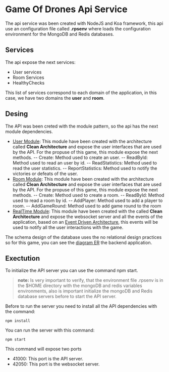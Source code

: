 # Game Of Drones Api Service
The api service was been created with NodeJS and Koa framework, this api use an configuration file called **.rpsenv** where loads the configuration environment for the MongoDB and Redis databases.

## Services
The api expose the next services:
- User services
- Room Services
- HealthyChecks

This list of services correspond to each domain of the application, in this case, we have two domains the **user** and **room**.

## Desing
The API was been creted with the module pattern, so the api has the next module dependencies.
- [User Module](https://github.com/gh0stl1m/rps-user-module): This module have been created with the architecture called **Clean Architecture** and expose the user interfaces that are used by the API. For the propuse of this game, this module expose the next methods.
-- Create: Method used to create an user.
-- ReadById: Method used to read an user by id.
-- ReadStatistics: Method used to read the user statistics.
-- ReportStatistics: Method used to notify the victories or defeats of the user.
- [Room Module](https://github.com/gh0stl1m/rps-room-module): This module have been created with the architecture called **Clean Architecture** and expose the user interfaces that are used by the API. For the propuse of this game, this module expose the next methods.
-- Create: Method used to create a room.
-- ReadById: Method used to read a room by id.
-- AddPlayer: Method used to add a player to room.
-- AddGameRound: Method used to add game round to the room
- [RealTime Module](https://github.com/gh0stl1m/rps-realtime-module): This module have been created with the called **Clean Architecture** and expose the websocket server and all the events of the application, based on an [Event Driven Architecture](https://medium.freecodecamp.org/understanding-node-js-event-driven-architecture-223292fcbc2d), this events will be used to notify all the user interactions with the game.

The schema design of the database uses the no relational design practices so for this game, you can see the [diagram ER](https://drive.google.com/file/d/1VGlcs2IUCYxpXpJPq6KwbzhGItse_tj9/view?usp=sharing) the backend application.

## Exectution
To initialize the API server you can use the command npm start.
> **note:** Is very important to verify, that the environment file .rpsenv is in the $HOME directory with the mongoDB and redis variables environments, also is important initialize the mongoDB and Redis database servers before to start the API server.

Before to run the server you need to install all the API dependencies with the command:
```
npm install
```

You can run the server with this command:
```
npm start
```

This command will expose two ports
- 41000:  This port is the API server.
- 42050: This port is the websocket server.